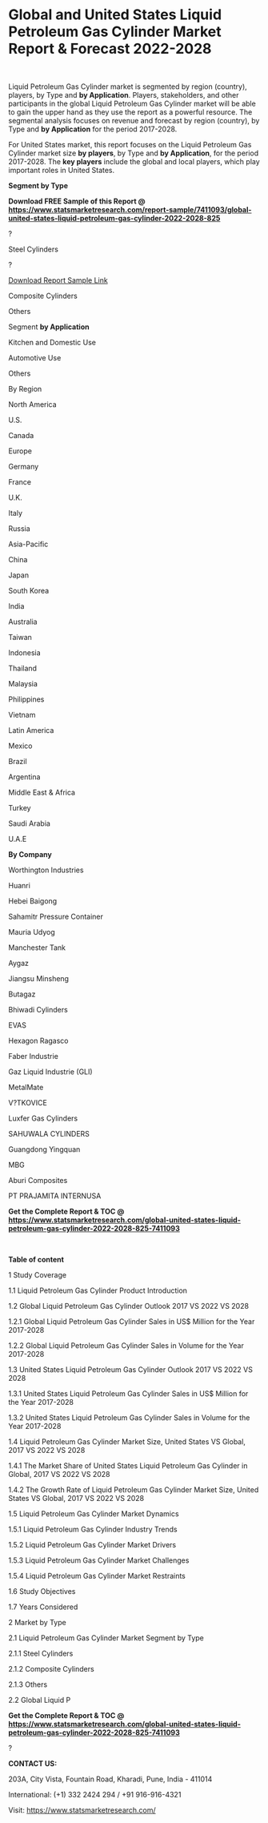 <h1>Global and United States Liquid Petroleum Gas Cylinder Market Report & Forecast 2022-2028</h1><br/><p>Liquid Petroleum Gas Cylinder market is segmented by region (country), players, by Type and <strong>by Application</strong>. Players, stakeholders, and other participants in the global Liquid Petroleum Gas Cylinder market will be able to gain the upper hand as they use the report as a powerful resource. The segmental analysis focuses on revenue and forecast by region (country), by Type and <strong>by Application</strong> for the period 2017-2028.</p>
 
 
 
 <p>For United States market, this report focuses on the Liquid Petroleum Gas Cylinder market size <strong>by players</strong>, by Type and <strong>by Application</strong>, for the period 2017-2028. The <strong>key players</strong> include the global and local players, which play important roles in United States.</p>
 
 
 
 <p><strong>Segment by Type</strong></p>
 
 
 
 <div><b>Download FREE Sample of this Report @ <a href="https://www.statsmarketresearch.com/download-free-sample/7411093/global-united-states-liquid-petroleum-gas-cylinder-2022-2028-825">https://www.statsmarketresearch.com/report-sample/7411093/global-united-states-liquid-petroleum-gas-cylinder-2022-2028-825</a></b></div>
 
 
 
 <p>? </p>
 
 
 
 <p>Steel Cylinders</p>
 
 
 
 <p>? </p>
 
 
 
 <p><a href="https://www.statsmarketresearch.com/download-free-sample/7411093/global-united-states-liquid-petroleum-gas-cylinder-2022-2028-825">Download Report Sample Link</a></p>
 
 
 
 <p>Composite Cylinders</p>
 
 
 
 <p>Others</p>
 
 
 
 <p>Segment <strong>by Application</strong></p>
 
 
 
 <p>Kitchen and Domestic Use</p>
 
 
 
 <p>Automotive Use</p>
 
 
 
 <p>Others</p>
 
 
 
 <p>By Region</p>
 
 
 
 <p>North America</p>
 
 
 
 <p>U.S.</p>
 
 
 
 <p>Canada</p>
 
 
 
 <p>Europe</p>
 
 
 
 <p>Germany</p>
 
 
 
 <p>France</p>
 
 
 
 <p>U.K.</p>
 
 
 
 <p>Italy</p>
 
 
 
 <p>Russia</p>
 
 
 
 <p>Asia-Pacific</p>
 
 
 
 <p>China</p>
 
 
 
 <p>Japan</p>
 
 
 
 <p>South Korea</p>
 
 
 
 <p>India</p>
 
 
 
 <p>Australia</p>
 
 
 
 <p>Taiwan</p>
 
 
 
 <p>Indonesia</p>
 
 
 
 <p>Thailand</p>
 
 
 
 <p>Malaysia</p>
 
 
 
 <p>Philippines</p>
 
 
 
 <p>Vietnam</p>
 
 
 
 <p>Latin America</p>
 
 
 
 <p>Mexico</p>
 
 
 
 <p>Brazil</p>
 
 
 
 <p>Argentina</p>
 
 
 
 <p>Middle East & Africa</p>
 
 
 
 <p>Turkey</p>
 
 
 
 <p>Saudi Arabia</p>
 
 
 
 <p>U.A.E</p>
 
 
 
 <p><strong>By Company</strong></p>
 
 
 
 <p>Worthington Industries</p>
 
 
 
 <p>Huanri</p>
 
 
 
 <p>Hebei Baigong</p>
 
 
 
 <p>Sahamitr Pressure Container</p>
 
 
 
 <p>Mauria Udyog</p>
 
 
 
 <p>Manchester Tank</p>
 
 
 
 <p>Aygaz</p>
 
 
 
 <p>Jiangsu Minsheng</p>
 
 
 
 <p>Butagaz</p>
 
 
 
 <p>Bhiwadi Cylinders</p>
 
 
 
 <p>EVAS</p>
 
 
 
 <p>Hexagon Ragasco</p>
 
 
 
 <p>Faber Industrie</p>
 
 
 
 <p>Gaz Liquid Industrie (GLI)</p>
 
 
 
 <p>MetalMate</p>
 
 
 
 <p>V?TKOVICE</p>
 
 
 
 <p>Luxfer Gas Cylinders</p>
 
 
 
 <p>SAHUWALA CYLINDERS</p>
 
 
 
 <p>Guangdong Yingquan</p>
 
 
 
 <p>MBG</p>
 
 
 
 <p>Aburi Composites</p>
 
 
 
 <p>PT PRAJAMITA INTERNUSA</p>
 
 
 
 <div><b>Get the Complete Report & TOC @ <a href="https://www.statsmarketresearch.com/global-united-states-liquid-petroleum-gas-cylinder-2022-2028-825-7411093">https://www.statsmarketresearch.com/global-united-states-liquid-petroleum-gas-cylinder-2022-2028-825-7411093</a></b></div>
 
 
 
 <p><br />
 
 <b>Table of content</b></p>
 
 
 
 <p>1 Study Coverage<br />
 
 1.1 Liquid Petroleum Gas Cylinder Product Introduction<br />
 
 1.2 Global Liquid Petroleum Gas Cylinder Outlook 2017 VS 2022 VS 2028<br />
 
 1.2.1 Global Liquid Petroleum Gas Cylinder Sales in US$ Million for the Year 2017-2028<br />
 
 1.2.2 Global Liquid Petroleum Gas Cylinder Sales in Volume for the Year 2017-2028<br />
 
 1.3 United States Liquid Petroleum Gas Cylinder Outlook 2017 VS 2022 VS 2028<br />
 
 1.3.1 United States Liquid Petroleum Gas Cylinder Sales in US$ Million for the Year 2017-2028<br />
 
 1.3.2 United States Liquid Petroleum Gas Cylinder Sales in Volume for the Year 2017-2028<br />
 
 1.4 Liquid Petroleum Gas Cylinder Market Size, United States VS Global, 2017 VS 2022 VS 2028<br />
 
 1.4.1 The Market Share of United States Liquid Petroleum Gas Cylinder in Global, 2017 VS 2022 VS 2028<br />
 
 1.4.2 The Growth Rate of Liquid Petroleum Gas Cylinder Market Size, United States VS Global, 2017 VS 2022 VS 2028<br />
 
 1.5 Liquid Petroleum Gas Cylinder Market Dynamics<br />
 
 1.5.1 Liquid Petroleum Gas Cylinder Industry Trends<br />
 
 1.5.2 Liquid Petroleum Gas Cylinder Market Drivers<br />
 
 1.5.3 Liquid Petroleum Gas Cylinder Market Challenges<br />
 
 1.5.4 Liquid Petroleum Gas Cylinder Market Restraints<br />
 
 1.6 Study Objectives<br />
 
 1.7 Years Considered<br />
 
 2 Market by Type<br />
 
 2.1 Liquid Petroleum Gas Cylinder Market Segment by Type<br />
 
 2.1.1 Steel Cylinders<br />
 
 2.1.2 Composite Cylinders<br />
 
 2.1.3 Others<br />
 
 2.2 Global Liquid P</p>
 
 
 
 <div><b>Get the Complete Report & TOC @ <a href="https://www.statsmarketresearch.com/global-united-states-liquid-petroleum-gas-cylinder-2022-2028-825-7411093">https://www.statsmarketresearch.com/global-united-states-liquid-petroleum-gas-cylinder-2022-2028-825-7411093</a></b></div>
 
 
 
 <p>? </p>
 
 
 
 <p><b>CONTACT US:</b><br />
 
 203A, City Vista, Fountain Road, Kharadi, Pune, India - 411014<br />
 
 International: (+1) 332 2424 294 / +91 916-916-4321<br />
 
 Visit: <a href="https://www.statsmarketresearch.com/">https://www.statsmarketresearch.com/</a></p>